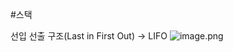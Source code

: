 #스택

선입 선출 구조(Last in First Out) → LIFO
![image.png](attachment:593f58ca-a500-4175-8661-ac0015912676:image.png)
